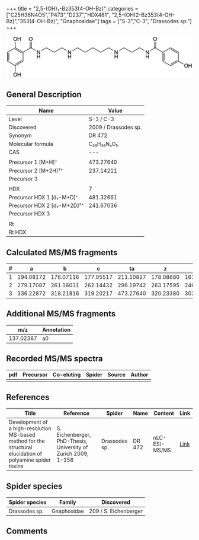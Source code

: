 +++
title = "2,5-(OH)₂-Bz353(4-OH-Bz)"
categories = ["C25H36N4O5","P473","D237","HDX481",
"2,5-(OH)2-Bz353(4-OH-Bz)","353(4-OH-Bz)",
"Gnaphosidae"]
tags = ["S-3","C-3",
"Drassodes sp."]
+++

![](/img/2-5-OH2-Bz353(4-OH-Bz).png)

## General Description

| Name                        | Value                |
|-----------------------------|----------------------|
| Level                       | S-3 / C-3            |
| Discovered                  | 2009 / Drassodes sp. |
| Synonym                     | DR 472               |
| Molecular formula           | C₂₅H₃₆N₄O₅           |
| CAS                         | ---                  |
|                             |                      |
| Precursor 1 [M+H]⁺          | 473.27640            |
| Precursor 2 [M+2H]²⁺        | 237.14211            |
| Precursor 3                 |                      |
|                             |                      |
| HDX                         | 7                    |
| Precursor HDX 1 [d₇-M+D]⁺   | 481.32661            |
| Precursor HDX 2 [d₇-M+2D]²⁺ | 241.67036            |
| Precursor HDX 3             |                      |
|                             |                      |
| Rt                          |                      |
| Rt HDX                      |                      |

## Calculated MS/MS fragments

| # | a         | b         | c         | ta        | z         | y         | tz        |
|---|-----------|-----------|-----------|-----------|-----------|-----------|-----------|
| 1 | 194.08172 | 176.07116 | 177.05517 | 211.10827 | 178.08680 | 161.06026 | 195.11335 |
| 2 | 279.17087 | 261.16031 | 262.14432 | 296.19742 | 263.17595 | 246.14941 | 280.20250 |
| 3 | 336.22872 | 318.21816 | 319.20217 | 473.27640 | 320.23380 | 303.20726 | 337.26035 |

## Additional MS/MS fragments

| m/z       | Annotation |
|-----------|------------|
| 137.02387 | a0         |

## Recorded MS/MS spectra

| pdf | Precursor | Co-eluting | Spider | Source | Author |
|-----|-----------|------------|--------|--------|--------|
|     |           |            |        |        |        |

## References

| Title                                                                                                      | Reference                                                     | Spider        | Name   | Content       | Link                                                               |
|------------------------------------------------------------------------------------------------------------|---------------------------------------------------------------|---------------|--------|---------------|--------------------------------------------------------------------|
| Development of a high-resolution MS-based method for the structural elucidation of polyamine spider toxins | S. Eichenberger, PhD-Thesis, University of Zurich 2009, 1-156 | Drassodes sp. | DR 472 | nLC-ESI-MS/MS | [Link](https://www.zora.uzh.ch/id/eprint/12787/1/Eichenberger.pdf) |

## Spider species

| Spider species | Family      | Discovered            |
|----------------|-------------|-----------------------|
| Drassodes sp.  | Gnaphosidae | 209 / S. Eichenberger |

## Comments